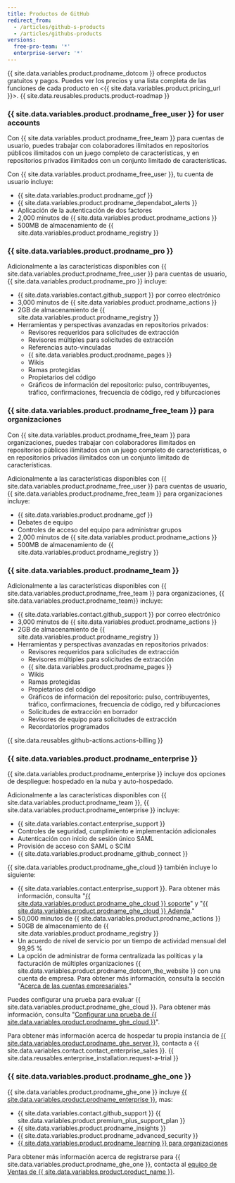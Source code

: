 ```yaml
---
title: Productos de GitHub
redirect_from:
  - /articles/github-s-products
  - /articles/githubs-products
versions:
  free-pro-team: '*'
  enterprise-server: '*'
---
```


{{ site.data.variables.product.prodname_dotcom }} ofrece productos gratuitos y pagos. Puedes ver los precios y una lista completa de las funciones de cada producto en <{{ site.data.variables.product.pricing_url }}>. {{ site.data.reusables.products.product-roadmap }}

### {{ site.data.variables.product.prodname_free_user }} for user accounts

Con {{ site.data.variables.product.prodname_free_team }} para cuentas de usuario, puedes trabajar con colaboradores ilimitados en repositorios públicos ilimitados con un juego completo de características, y en repositorios privados ilimitados con un conjunto limitado de características.

Con {{ site.data.variables.product.prodname_free_user }}, tu cuenta de usuario incluye:
- {{ site.data.variables.product.prodname_gcf }}
- {{ site.data.variables.product.prodname_dependabot_alerts }}
- Aplicación de la autenticación de dos factores
- 2,000 minutos de {{ site.data.variables.product.prodname_actions }}
- 500MB de almacenamiento de {{ site.data.variables.product.prodname_registry }}

### {{ site.data.variables.product.prodname_pro }}

Adicionalmente a las características disponibles con {{ site.data.variables.product.prodname_free_user }} para cuentas de usuario, {{ site.data.variables.product.prodname_pro }} incluye:
- {{ site.data.variables.contact.github_support }} por correo electrónico
- 3,000 minutos de {{ site.data.variables.product.prodname_actions }}
- 2GB de almacenamiento de {{ site.data.variables.product.prodname_registry }}
- Herramientas y perspectivas avanzadas en repositorios privados:
  - Revisores requeridos para solicitudes de extracción
  - Revisores múltiples para solicitudes de extracción
  - Referencias auto-vinculadas
  - {{ site.data.variables.product.prodname_pages }}
  - Wikis
  - Ramas protegidas
  - Propietarios del código
  - Gráficos de información del repositorio: pulso, contribuyentes, tráfico, confirmaciones, frecuencia de código, red y bifurcaciones

### {{ site.data.variables.product.prodname_free_team }} para organizaciones

Con {{ site.data.variables.product.prodname_free_team }} para organizaciones, puedes trabajar con colaboradores ilimitados en repositorios públicos ilimitados con un juego completo de características, o en repositorios privados ilimitados con un conjunto limitado de características.

Adicionalmente a las características disponibles con {{ site.data.variables.product.prodname_free_user }} para cuentas de usuario, {{ site.data.variables.product.prodname_free_team }} para organizaciones incluye:
- {{ site.data.variables.product.prodname_gcf }}
- Debates de equipo
- Controles de acceso del equipo para administrar grupos
- 2,000 minutos de {{ site.data.variables.product.prodname_actions }}
- 500MB de almacenamiento de {{ site.data.variables.product.prodname_registry }}

### {{ site.data.variables.product.prodname_team }}

Adicionalmente a las características disponibles con {{ site.data.variables.product.prodname_free_team }} para organizaciones, {{ site.data.variables.product.prodname_team}} incluye:
- {{ site.data.variables.contact.github_support }} por correo electrónico
- 3,000 minutos de {{ site.data.variables.product.prodname_actions }}
- 2GB de almacenamiento de {{ site.data.variables.product.prodname_registry }}
- Herramientas y perspectivas avanzadas en repositorios privados:
  - Revisores requeridos para solicitudes de extracción
  - Revisores múltiples para solicitudes de extracción
  - {{ site.data.variables.product.prodname_pages }}
  - Wikis
  - Ramas protegidas
  - Propietarios del código
  - Gráficos de información del repositorio: pulso, contribuyentes, tráfico, confirmaciones, frecuencia de código, red y bifurcaciones
  - Solicitudes de extracción en borrador
  - Revisores de equipo para solicitudes de extracción
  - Recordatorios programados

{{ site.data.reusables.github-actions.actions-billing }}

### {{ site.data.variables.product.prodname_enterprise }}

{{ site.data.variables.product.prodname_enterprise }} incluye dos opciones de despliegue: hospedado en la nuba y auto-hospedado.

Adicionalmente a las características disponibles con {{ site.data.variables.product.prodname_team }}, {{ site.data.variables.product.prodname_enterprise }} incluye:
- {{ site.data.variables.contact.enterprise_support }}
- Controles de seguridad, cumplimiento e implementación adicionales
- Autenticación con inicio de sesión único SAML
- Provisión de acceso con SAML o SCIM
- {{ site.data.variables.product.prodname_github_connect }}

{{ site.data.variables.product.prodname_ghe_cloud }} también incluye lo siguiente:
- {{ site.data.variables.contact.enterprise_support }}. Para obtener más información, consulta "<a href="/articles/github-enterprise-cloud-support" class="dotcom-only">{{ site.data.variables.product.prodname_ghe_cloud }} soporte</a>" y "<a href="/articles/github-enterprise-cloud-addendum" class="dotcom-only">{{ site.data.variables.product.prodname_ghe_cloud }} Adenda</a>."
- 50,000 minutos de {{ site.data.variables.product.prodname_actions }}
- 50GB de almacenamiento de {{ site.data.variables.product.prodname_registry }}
- Un acuerdo de nivel de servicio por un tiempo de actividad mensual del 99,95 %
- La opción de administrar de forma centralizada las políticas y la facturación de múltiples organizaciones {{ site.data.variables.product.prodname_dotcom_the_website }} con una cuenta de empresa. Para obtener más información, consulta la sección "<a href="/articles/about-enterprise-accounts" class="dotcom-only">Acerca de las cuentas empresariales</a>."

Puedes configurar una prueba para evaluar {{ site.data.variables.product.prodname_ghe_cloud }}. Para obtener más información, consulta "[Configurar una prueba de {{ site.data.variables.product.prodname_ghe_cloud }}](/articles/setting-up-a-trial-of-github-enterprise-cloud)".

Para obtener más información acerca de hospedar tu propia instancia de [{{ site.data.variables.product.prodname_ghe_server }}](https://enterprise.github.com), contacta a {{ site.data.variables.contact.contact_enterprise_sales }}. {{ site.data.reusables.enterprise_installation.request-a-trial }}

### {{ site.data.variables.product.prodname_ghe_one }}

{{ site.data.variables.product.prodname_ghe_one }} incluye [{{ site.data.variables.product.prodname_enterprise }}](#github-enterprise), mas:

- {{ site.data.variables.contact.github_support }} {{ site.data.variables.product.premium_plus_support_plan }}
- {{ site.data.variables.product.prodname_insights }}
- {{ site.data.variables.product.prodname_advanced_security }}
- [{{ site.data.variables.product.prodname_learning }} para organizaciones](https://lab.github.com/organizations)

Para obtener más información acerca de registrarse para {{ site.data.variables.product.prodname_ghe_one }}, contacta al [equipo de Ventas de {{ site.data.variables.product.product_name }}](https://enterprise.github.com/contact).
